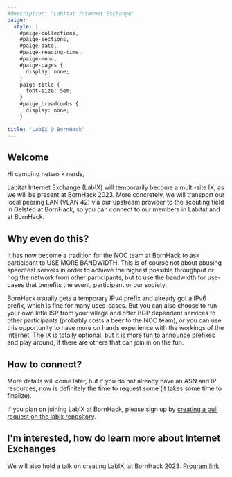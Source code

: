 ```yaml
---
#description: "Labitat Internet Exchange"
paige:
  style: |
    #paige-collections,
    #paige-sections,
    #paige-date,
    #paige-reading-time,
    #paige-menu,
    #paige-pages {
      display: none;
    }
    paige-title {
      font-size: 5em;
    }
    #paige_breadcumbs {
      display: none;
    }

title: "LabIX @ BornHack"
---
```


## Welcome
Hi camping network nerds,

Labitat Internet Exchange (LabIX) will temporarily become a multi-site IX, as we will be present at BornHack 2023. More concretely, we will transport our local peering LAN (VLAN 42) via our upstream provider to the scouting field in Gelsted at BornHack, so you can connect to our members in Labitat and at BornHack.

## Why even do this?
It has now become a tradition for the NOC team at BornHack to ask participant to USE MORE BANDWIDTH. This is of course not about abusing speedtest servers in order to achieve the highest possible throughput or hog the network from other participants, but to use the bandwidth for use-cases that benefits the event, participant or our society.

BornHack usually gets a temporary IPv4 prefix and already got a IPv6 prefix, which is fine for many uses-cases. But you can also choose to run your own little ISP from your village and offer BGP dependent services to other participants (probably costs a beer to the NOC team), or you can use this opportunity to have more on hands experience with the workings of the internet. The IX is totally optional, but it is more fun to announce prefixes and play around, if there are others that can join in on the fun.

## How to connect?
More details will come later, but if you do not already have an ASN and IP resources, now is definitely the time to request some (it takes some time to finalize).

If you plan on joining LabIX at BornHack, please sign up by [creating a pull request on the labix repository](https://github.com/labitat/labix/blob/main/BornHack2023.yml).

## I'm interested, how do learn more about Internet Exchanges
We will also hold a talk on creating LabIX, at BornHack 2023: [Program link](https://bornhack.dk/bornhack-2023/program/labix-creating-an-internet-exchange-in-your-local-hackerspace/).